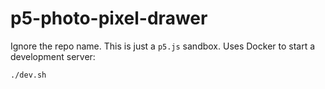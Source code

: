 # p5-photo-pixel-drawer

Ignore the repo name.  This is just a `p5.js` sandbox.  Uses Docker to start a development server:
 ```
 ./dev.sh
 ```
